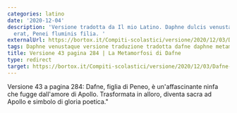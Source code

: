 ```yaml
---
categories: latino
date: '2020-12-04'
description: 'Versione tradotta da Il mio Latino. Daphne dulcis venustaque nympha
  erat, Penei fluminis filia. '
externalUrl: https://bortox.it/Compiti-scolastici/versione/2020/12/03/Dafne-la-metamorfosi.html
tags: Daphne venustaque versione traduzione tradotta dafne daphne metamorfosi
title: Versione 43 pagina 284 | La Metamorfosi di Dafne
type: redirect
target: https://bortox.it/Compiti-scolastici/versione/2020/12/03/Dafne-la-metamorfosi.html
---
```

Versione 43 a pagina 284: Dafne, figlia di Peneo, è un'affascinante ninfa che fugge dall'amore di Apollo. Trasformata in alloro, diventa sacra ad Apollo e simbolo di gloria poetica."
